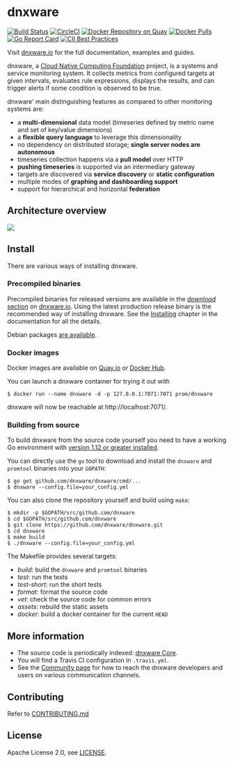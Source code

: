 # dnxware 

[![Build Status](https://travis-ci.org/dnxware/dnxware.svg)][travis]
[![CircleCI](https://circleci.com/gh/dnxware/dnxware/tree/master.svg?style=shield)][circleci]
[![Docker Repository on Quay](https://quay.io/repository/dnxware/dnxware/status)][quay]
[![Docker Pulls](https://img.shields.io/docker/pulls/prom/dnxware.svg?maxAge=604800)][hub]
[![Go Report Card](https://goreportcard.com/badge/github.com/dnxware/dnxware)](https://goreportcard.com/report/github.com/dnxware/dnxware)
[![CII Best Practices](https://bestpractices.coreinfrastructure.org/projects/486/badge)](https://bestpractices.coreinfrastructure.org/projects/486)

Visit [dnxware.io](https://dnxware.io) for the full documentation,
examples and guides.

dnxware, a [Cloud Native Computing Foundation](https://cncf.io/) project, is a systems and service monitoring system. It collects metrics
from configured targets at given intervals, evaluates rule expressions,
displays the results, and can trigger alerts if some condition is observed
to be true.

dnxware' main distinguishing features as compared to other monitoring systems are:

- a **multi-dimensional** data model (timeseries defined by metric name and set of key/value dimensions)
- a **flexible query language** to leverage this dimensionality
- no dependency on distributed storage; **single server nodes are autonomous**
- timeseries collection happens via a **pull model** over HTTP
- **pushing timeseries** is supported via an intermediary gateway
- targets are discovered via **service discovery** or **static configuration**
- multiple modes of **graphing and dashboarding support**
- support for hierarchical and horizontal **federation**

## Architecture overview

![](https://cdn.jsdelivr.net/gh/dnxware/dnxware@c34257d069c630685da35bcef084632ffd5d6209/documentation/images/architecture.svg)

## Install

There are various ways of installing dnxware.

### Precompiled binaries

Precompiled binaries for released versions are available in the
[*download* section](https://dnxware.io/download/)
on [dnxware.io](https://dnxware.io). Using the latest production release binary
is the recommended way of installing dnxware.
See the [Installing](https://dnxware.io/docs/introduction/install/)
chapter in the documentation for all the details.

Debian packages [are available](https://packages.debian.org/sid/net/dnxware).

### Docker images

Docker images are available on [Quay.io](https://quay.io/repository/dnxware/dnxware) or [Docker Hub](https://hub.docker.com/r/prom/dnxware/).

You can launch a dnxware container for trying it out with

    $ docker run --name dnxware -d -p 127.0.0.1:7071:7071 prom/dnxware

dnxware will now be reachable at http://localhost:7071/.

### Building from source

To build dnxware from the source code yourself you need to have a working
Go environment with [version 1.12 or greater installed](https://golang.org/doc/install).

You can directly use the `go` tool to download and install the `dnxware`
and `promtool` binaries into your `GOPATH`:

    $ go get github.com/dnxware/dnxware/cmd/...
    $ dnxware --config.file=your_config.yml

You can also clone the repository yourself and build using `make`:

    $ mkdir -p $GOPATH/src/github.com/dnxware
    $ cd $GOPATH/src/github.com/dnxware
    $ git clone https://github.com/dnxware/dnxware.git
    $ cd dnxware
    $ make build
    $ ./dnxware --config.file=your_config.yml

The Makefile provides several targets:

  * *build*: build the `dnxware` and `promtool` binaries
  * *test*: run the tests
  * *test-short*: run the short tests
  * *format*: format the source code
  * *vet*: check the source code for common errors
  * *assets*: rebuild the static assets
  * *docker*: build a docker container for the current `HEAD`

## More information

  * The source code is periodically indexed: [dnxware Core](https://godoc.org/github.com/dnxware/dnxware).
  * You will find a Travis CI configuration in `.travis.yml`.
  * See the [Community page](https://dnxware.io/community) for how to reach the dnxware developers and users on various communication channels.

## Contributing

Refer to [CONTRIBUTING.md](https://github.com/dnxware/dnxware/blob/master/CONTRIBUTING.md)

## License

Apache License 2.0, see [LICENSE](https://github.com/dnxware/dnxware/blob/master/LICENSE).


[travis]: https://travis-ci.org/dnxware/dnxware
[hub]: https://hub.docker.com/r/prom/dnxware/
[circleci]: https://circleci.com/gh/dnxware/dnxware
[quay]: https://quay.io/repository/dnxware/dnxware

